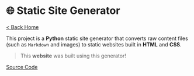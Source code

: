 # 🌐 Static Site Generator

[< Back Home](/)

This project is a **Python** static site generator that converts raw content files (such as `Markdown` and images) to static websites built in **HTML** and **CSS**.

> This **website** was built using this generator!

[Source Code](https://github.com/theantigone/bootdev-static-site-generator/)
